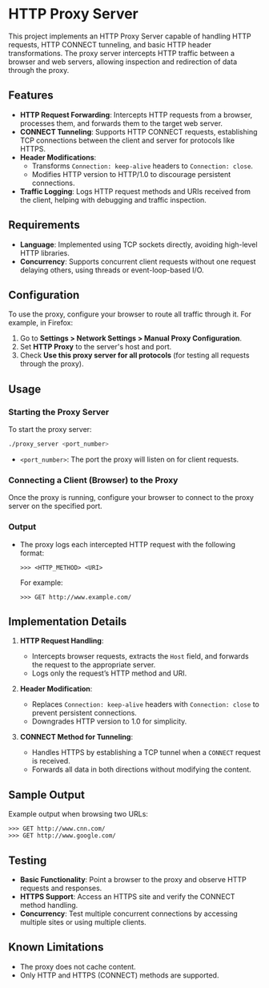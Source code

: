 # HTTP Proxy Server

This project implements an HTTP Proxy Server capable of handling HTTP requests, HTTP CONNECT tunneling, and basic HTTP header transformations. The proxy server intercepts HTTP traffic between a browser and web servers, allowing inspection and redirection of data through the proxy.

## Features
- **HTTP Request Forwarding**: Intercepts HTTP requests from a browser, processes them, and forwards them to the target web server.
- **CONNECT Tunneling**: Supports HTTP CONNECT requests, establishing TCP connections between the client and server for protocols like HTTPS.
- **Header Modifications**:
  - Transforms `Connection: keep-alive` headers to `Connection: close`.
  - Modifies HTTP version to HTTP/1.0 to discourage persistent connections.
- **Traffic Logging**: Logs HTTP request methods and URIs received from the client, helping with debugging and traffic inspection.

## Requirements
- **Language**: Implemented using TCP sockets directly, avoiding high-level HTTP libraries.
- **Concurrency**: Supports concurrent client requests without one request delaying others, using threads or event-loop-based I/O.

## Configuration
To use the proxy, configure your browser to route all traffic through it. For example, in Firefox:
1. Go to **Settings > Network Settings > Manual Proxy Configuration**.
2. Set **HTTP Proxy** to the server's host and port.
3. Check **Use this proxy server for all protocols** (for testing all requests through the proxy).

## Usage

### Starting the Proxy Server
To start the proxy server:
```bash
./proxy_server <port_number>
```
- `<port_number>`: The port the proxy will listen on for client requests.

### Connecting a Client (Browser) to the Proxy
Once the proxy is running, configure your browser to connect to the proxy server on the specified port.

### Output
- The proxy logs each intercepted HTTP request with the following format:
  ```
  >>> <HTTP_METHOD> <URI>
  ```
  For example:
  ```
  >>> GET http://www.example.com/
  ```

## Implementation Details
1. **HTTP Request Handling**:
   - Intercepts browser requests, extracts the `Host` field, and forwards the request to the appropriate server.
   - Logs only the request’s HTTP method and URI.

2. **Header Modification**:
   - Replaces `Connection: keep-alive` headers with `Connection: close` to prevent persistent connections.
   - Downgrades HTTP version to 1.0 for simplicity.

3. **CONNECT Method for Tunneling**:
   - Handles HTTPS by establishing a TCP tunnel when a `CONNECT` request is received.
   - Forwards all data in both directions without modifying the content.

## Sample Output
Example output when browsing two URLs:

```plaintext
>>> GET http://www.cnn.com/
>>> GET http://www.google.com/
```

## Testing
- **Basic Functionality**: Point a browser to the proxy and observe HTTP requests and responses.
- **HTTPS Support**: Access an HTTPS site and verify the CONNECT method handling.
- **Concurrency**: Test multiple concurrent connections by accessing multiple sites or using multiple clients.

## Known Limitations
- The proxy does not cache content.
- Only HTTP and HTTPS (CONNECT) methods are supported.
